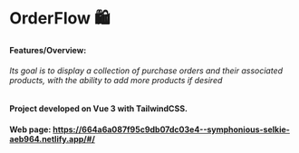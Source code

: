 # OrderFlow 🛍️
#### Features/Overview:
###### Its goal is to display a collection of purchase orders and their associated products, with the ability to add more products if desired

#### Project developed on Vue 3 with TailwindCSS.

#### Web page: https://664a6a087f95c9db07dc03e4--symphonious-selkie-aeb964.netlify.app/#/
